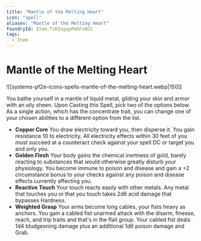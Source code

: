 ```yaml
---
title: "Mantle of the Melting Heart"
icon: "spell"
aliases: "Mantle of the Melting Heart"
foundryId: Item.TzK3sgqyPmGFxQCC
tags:
  - Item
---
```


# Mantle of the Melting Heart
![[systems-pf2e-icons-spells-mantle-of-the-melting-heart.webp|150]]

You bathe yourself in a mantle of liquid metal, gilding your skin and armor with an oily sheen. Upon Casting this Spell, pick two of the options below. As a single action, which has the concentrate trait, you can change one of your chosen abilities to a different option from the list.

*   **Copper Core** You draw electricity toward you, then disperse it. You gain resistance 10 to electricity. All electricity effects within 30 feet of you must succeed at a counteract check against your spell DC or target you and only you.
*   **Golden Flesh** Your body gains the chemical inertness of gold, barely reacting to substances that would otherwise greatly disturb your physiology. You become immune to poison and disease and gain a +2 circumstance bonus to your checks against any poison and disease effects currently affecting you.
*   **Reactive Touch** Your touch reacts easily with other metals. Any metal that touches you or that you touch takes 2d6 acid damage that bypasses Hardness.
*   **Weighted Grasp** Your arms become long cables, your fists heavy as anchors. You gain a cabled fist unarmed attack with the disarm, finesse, reach, and trip traits and that's in the flail group. Your cabled fist deals 1d4 bludgeoning damage plus an additional 1d6 poison damage and Grab.
